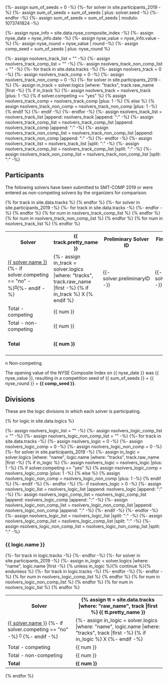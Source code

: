 {%- assign sum_of_seeds = 0 -%}
{%- for solver in site.participants_2019 -%}
    {%- assign sum_of_seeds = sum_of_seeds | plus: solver.seed -%}
{%- endfor -%}
{%- assign sum_of_seeds = sum_of_seeds | modulo: 1073741824 -%}

{%- assign nyse_info = site.data.nyse_composite_index -%}
{%- assign nyse_date = nyse_info.date -%}
{%- assign nyse_value = nyse_info.value -%}
{%- assign nyse_round = nyse_value | round -%}
{%- assign comp_seed = sum_of_seeds | plus: nyse_round %}

{%- assign nsolvers_track_list = "" -%}
{%- assign nsolvers_track_comp_list = "" -%}
{%- assign nsolvers_track_non_comp_list = "" -%}
{%- for track in site.data.tracks -%}
    {%- assign nsolvers_track = 0 -%}
    {%- assign nsolvers_track_comp = 0 -%}
    {%- assign nsolvers_track_non_comp = 0 -%}
    {%- for solver in site.participants_2019 -%}
        {%- assign in_track = solver.logics |where: "tracks", track.raw_name |first -%}
        {% if in_track %}
          {%- assign nsolvers_track = nsolvers_track |plus: 1 -%}
          {% if solver.competing == "yes" %}
            {% assign nsolvers_track_comp = nsolvers_track_comp |plus: 1 -%}
          {% else %}
            {% assign nsolvers_track_non_comp = nsolvers_track_non_comp |plus: 1 -%}
          {% endif %}
        {%- endif -%}
    {%- endfor -%}
    {%- assign nsolvers_track_list = nsolvers_track_list
                                  |append: nsolvers_track
                                  |append: ":" -%}
    {%- assign nsolvers_track_comp_list = nsolvers_track_comp_list
                                      |append: nsolvers_track_comp
                                      |append: ":" -%}
    {%- assign nsolvers_track_non_comp_list = nsolvers_track_non_comp_list
                                      |append: nsolvers_track_non_comp
                                      |append: ":" -%}
{%- endfor -%}
{%- assign nsolvers_track_list = nsolvers_track_list |split: ":" -%}
{%- assign nsolvers_track_comp_list = nsolvers_track_comp_list |split: ":" -%}
{%- assign nsolvers_track_non_comp_list = nsolvers_track_non_comp_list |split: ":" -%}

## Participants

The following solvers have been submitted to SMT-COMP 2019 or were entered as
non-competing solvers by the organizers for comparison.

<table>
<tr>
<th>Solver</th>
{% for track in site.data.tracks %}
<th>{{ track.pretty_name }}</th>
{% endfor %}
<th>Preliminary Solver ID</th>
<th>Final Solver ID</th>
<th>Seed</th>
<th>System Description</th>
</tr>
{%- for solver in site.participants_2019 -%}
<tr {% if solver.competing == "no" %}class = "noncompeting" {% endif %}>
<td>
<a href="{{ solver.url }}">{{ solver.name }}</a>{%- if solver.competing == "no" -%}<sup><a href="#nc">n</a></sup>{%- endif -%}
</td>
{%- for track in site.data.tracks -%}
<td class="center">
  {%- assign in_track = solver.logics |where: "tracks", track.raw_name |first -%}
  {% if in_track %}
  X
  {% endif %}
</td>
{%- endfor -%}
<td class="right">{{- solver.preliminaryID -}}</td>
<td class="right">{{- solver.finalID -}}</td>
<td class="right">{{- solver.seed -}}</td>
<td class="right"><a href="/2019/system-descriptions/{{ solver.sysDescrUrl }}">{{ solver.sysDescrName }}</a></td>
</tr>
{% endfor %}

<tr class="total">
<td>Total - competing</td>
{% for num in nsolvers_track_comp_list %}
<td class="center">{{ num }}</td>
{% endfor %}
<td></td>
<td></td>
<td></td>
<td></td>
</tr>
<tr>
<td>Total - non-competing</td>
{% for num in nsolvers_track_non_comp_list %}
<td class="center">{{ num }}</td>
{% endfor %}
<td></td>
<td></td>
<td></td>
<td></td>
</tr>
<tr>
<td><b>Total</b></td>
{% for num in nsolvers_track_list %}
<td class="center"><b>{{ num }}</b></td>
{% endfor %}
<td></td>
<td></td>
<td><b>{{ sum_of_seeds }} </b> (mod 2<sup>30</sup>)</td>
<td></td>
</tr>
</table>
<p>
  <span id="nc">
    n Non-competing.
  </span><br/>
</p>

The opening value of the NYSE Composite Index on {{ nyse_date }} was
{{ nyse_value }}, resulting in a competition seed of {{ sum_of_seeds }} + {{
nyse_round }} = <b>{{ comp_seed }}</b>.

## Divisions

These are the logic divisions in which each solver is participating.

{% for logic in site.data.logics %}

  {%- assign nsolvers_logic_list = "" -%}
  {%- assign nsolvers_logic_comp_list = "" -%}
  {%- assign nsolvers_logic_non_comp_list = "" -%}
  {%- for track in site.data.tracks -%}
      {%- assign nsolvers_logic = 0 -%}
      {%- assign nsolvers_logic_comp = 0 -%}
      {%- assign nsolvers_logic_non_comp = 0 -%}
      {%- for solver in site.participants_2019 -%}
          {%- assign in_logic = solver.logics |where: "name", logic.name |where: "tracks", track.raw_name |first -%}
          {% if in_logic %}
            {%- assign nsolvers_logic = nsolvers_logic |plus: 1 -%}
            {% if solver.competing == "yes" %}
              {% assign nsolvers_logic_comp = nsolvers_logic_comp |plus: 1 -%}
            {% else %}
              {% assign nsolvers_logic_non_comp = nsolvers_logic_non_comp |plus: 1 -%}
            {% endif %}
          {%- endif -%}
      {%- endfor -%}
      {%- if nsolvers_logic > 0 -%}
        {%- assign nsolvers_logic_list = nsolvers_logic_list
                                      |append: nsolvers_logic
                                      |append: ":" -%}
        {%- assign nsolvers_logic_comp_list = nsolvers_logic_comp_list
                                          |append: nsolvers_logic_comp
                                          |append: ":" -%}
        {%- assign nsolvers_logic_non_comp_list = nsolvers_logic_non_comp_list
                                          |append: nsolvers_logic_non_comp
                                          |append: ":" -%}
      {%- endif -%}
  {%- endfor -%}
  {%- assign nsolvers_logic_list = nsolvers_logic_list |split: ":" -%}
  {%- assign nsolvers_logic_comp_list = nsolvers_logic_comp_list |split: ":" -%}
  {%- assign nsolvers_logic_non_comp_list = nsolvers_logic_non_comp_list |split: ":" -%}

### {{ logic.name }}
<table>
<tr>
<th>Solver</th>
  {%- for track in logic.tracks -%}
<th class="center">
    {% assign tt = site.data.tracks |where: "raw_name", track  |first %}
    {{ tt.pretty_name }}
</th>
  {%- endfor -%}
</tr>
  {%- for solver in site.participants_2019 -%}
    {%- assign in_logic = solver.logics |where: "name", logic.name |first -%}
    {% unless in_logic %}{% continue %}{% endunless %}
<tr {% if solver.competing == "no" %} class = "noncompeting" {%- endif -%}>
<td>
<a href="{{ solver.url }}">{{ solver.name }}</a>
    {%- if solver.competing == "no" -%}
<sup><a href="#nc">n</a></sup>
    {%- endif -%}
</td>
    {%- for track in logic.tracks -%}
<td class="center">
      {%- assign in_logic = solver.logics |where: "name", logic.name |where: "tracks", track |first -%}
        {% if in_logic %}
X
        {%- endif -%}
</td>
    {%- endfor -%}
</tr>
  {%- endfor -%}


<tr class="total">
<td>Total - competing</td>
  {% for num in nsolvers_logic_comp_list %}
<td class="center">{{ num }}</td>
  {% endfor %}
</tr>
<tr>
<td>Total - non-competing</td>
  {% for num in nsolvers_logic_non_comp_list %}
<td class="center">{{ num }}</td>
  {% endfor %}
</tr>
<tr>
<td><b>Total</b></td>
  {% for num in nsolvers_logic_list %}
<td class="center"><b>{{ num }}</b></td>
  {% endfor %}
</tr>
</table>
{% endfor %}

